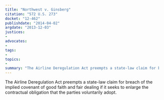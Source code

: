 ```yaml
---
title: "Northwest v. Ginsberg"
citation: "572 U.S. 273"
docket: "12-462"
publishdate: "2014-04-02"
argdate: "2013-12-03"
justices:
- 
advocates:
- 
tags:
- 
topics:
- 
summary: "The Airline Deregulation Act preempts a state-law claim for breach of the implied covenant of good faith and fair dealing if it seeks to enlarge the contractual obligation that the parties voluntarily adopt."
---
```

The Airline Deregulation Act preempts a state-law claim for breach of the implied covenant of good faith and fair dealing if it seeks to enlarge the contractual obligation that the parties voluntarily adopt.

